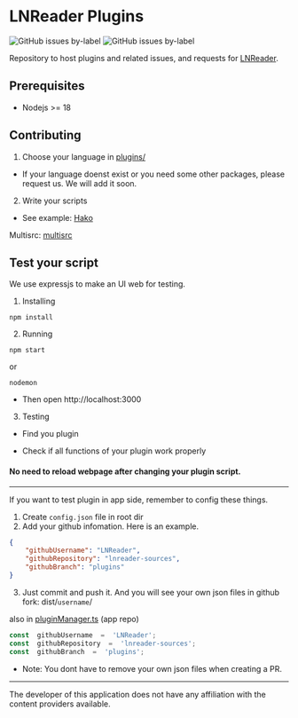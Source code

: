   

# LNReader Plugins

<p>

<img  alt="GitHub issues by-label"  src="https://img.shields.io/github/issues/lnreader/lnreader-sources/Source%20Request?color=success&label=source%20requests">

<img  alt="GitHub issues by-label"  src="https://img.shields.io/github/issues/lnreader/lnreader-sources/Bug?color=red&label=bugs">

</p>

Repository to host plugins and related issues, and requests for [LNReader](https://github.com/LNReader/lnreader).
## Prerequisites
- Nodejs >= 18
## Contributing 

1. Choose your language in [plugins/](./plugins)

+ If your language doenst exist or you need some other packages, please request us. We will add it soon.

2. Write your scripts

+ See example: [Hako](./plugins/vietnamese/LNHako.ts)

Multisrc: [multisrc](./scripts/multisrc)

## Test your script

We use expressjs to make an UI web for testing.

1. Installing

```
npm install
```

2. Running

```
npm start
```
or
```
nodemon
```

+ Then open http://localhost:3000

3. Testing

+ Find you plugin

+ Check if all functions of your plugin work properly

#### No need to reload webpage after changing your plugin script.

----------

If you want to test plugin in app side, remember to config these things.


1. Create `config.json` file in root dir
2. Add your github infomation. Here is an example.
```json
{
	"githubUsername": "LNReader",
	"githubRepository": "lnreader-sources",
	"githubBranch": "plugins"
}
```
3. Just commit and push it. And you will see your own json files in github fork: dist/`username`/

also in [pluginManager.ts](https://github.com/LNReader/lnreader/blob/plugins/src/plugins/pluginManager.ts) (app repo)

```ts
const  githubUsername  =  'LNReader';
const  githubRepository  =  'lnreader-sources';
const  githubBranch  =  'plugins';
```

- Note: You dont have to remove your own json files when creating a PR.

----------

The developer of this application does not have any affiliation with the content providers available.
